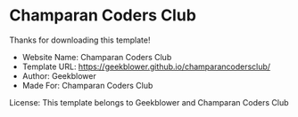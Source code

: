 # Champaran Coders Club

Thanks for downloading this template!

  * Website Name: Champaran Coders Club
  * Template URL: https://geekblower.github.io/champarancodersclub/
  * Author: Geekblower
  * Made For: Champaran Coders Club

License: This template belongs to Geekblower and Champaran Coders Club


